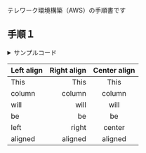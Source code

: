 テレワーク環境構築（AWS）の手順書です

## 手順１






<details><summary>サンプルコード</summary><div>

\```rb
puts 'Hello, World'
\```

</div></details>

| Left align | Right align | Center align |
|:-----------|------------:|:------------:|
| This       | This        | This         |
| column     | column      | column       |
| will       | will        | will         |
| be         | be          | be           |
| left       | right       | center       |
| aligned    | aligned     | aligned      |
